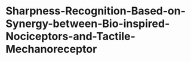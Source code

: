# Sharpness-Recognition-Based-on-Synergy-between-Bio-inspired-Nociceptors-and-Tactile-Mechanoreceptor